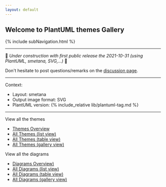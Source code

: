 ```yaml
---
layout: default
---
```

## Welcome to PlantUML themes Gallery

{% include subNavigation.html %}

---

🚧 _Under construction with first public release the 2021-10-31 (using PlantUML, smetana, SVG,...)_ 🚧

Don't hesitate to post questions/remarks on the [discussion page](https://github.com/The-Lum/puml-themes-gallery/discussions).

---

Context:

- Layout: smetana
- Output image format: SVG
- PlantUML version: {% include_relative lib/plantuml-tag.md %}

---

View all the themes

* [Themes Overview](themes/)
* [All Themes (list view)](themes/list.md)
* [All Themes (table view)](themes/table.md)
* [All Themes (gallery view)](themes/gallery.md)

View all the diagrams

* [Diagrams Overview)](diagrams/)
* [All Diagrams (list view)](diagrams/list.md)
* [All Diagrams (table view)](diagrams/table.md)
* [All Diagrams (gallery view)](diagrams/gallery.md)
